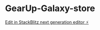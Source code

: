 # GearUp-Galaxy-store

[Edit in StackBlitz next generation editor ⚡️](https://stackblitz.com/~/github.com/Gus-cmd/GearUp-Galaxy-store)